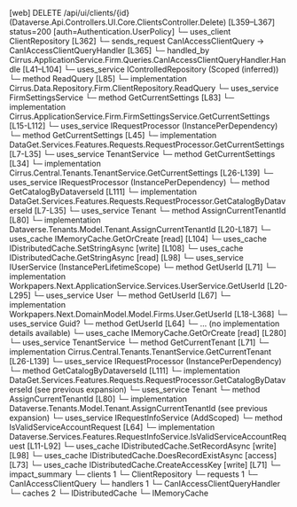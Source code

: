 [web] DELETE /api/ui/clients/{id}  (Dataverse.Api.Controllers.UI.Core.ClientsController.Delete)  [L359–L367] status=200 [auth=Authentication.UserPolicy]
  └─ uses_client ClientRepository [L362]
  └─ sends_request CanIAccessClientQuery -> CanIAccessClientQueryHandler [L365]
    └─ handled_by Cirrus.ApplicationService.Firm.Queries.CanIAccessClientQueryHandler.Handle [L41–L104]
      └─ uses_service IControlledRepository<Client> (Scoped (inferred))
        └─ method ReadQuery [L85]
          └─ implementation Cirrus.Data.Repository.Firm.ClientRepository.ReadQuery
      └─ uses_service FirmSettingsService
        └─ method GetCurrentSettings [L83]
          └─ implementation Cirrus.ApplicationService.Firm.FirmSettingsService.GetCurrentSettings [L15-L112]
            └─ uses_service IRequestProcessor (InstancePerDependency)
              └─ method GetCurrentSettings [L45]
                └─ implementation DataGet.Services.Features.Requests.RequestProcessor.GetCurrentSettings [L7-L35]
            └─ uses_service TenantService
              └─ method GetCurrentSettings [L34]
                └─ implementation Cirrus.Central.Tenants.TenantService.GetCurrentSettings [L26-L139]
                  └─ uses_service IRequestProcessor (InstancePerDependency)
                    └─ method GetCatalogByDataverseId [L111]
                      └─ implementation DataGet.Services.Features.Requests.RequestProcessor.GetCatalogByDataverseId [L7-L35]
                  └─ uses_service Tenant
                    └─ method AssignCurrentTenantId [L80]
                      └─ implementation Dataverse.Tenants.Model.Tenant.AssignCurrentTenantId [L20-L187]
                  └─ uses_cache IMemoryCache.GetOrCreate [read] [L104]
            └─ uses_cache IDistributedCache.SetStringAsync [write] [L108]
            └─ uses_cache IDistributedCache.GetStringAsync [read] [L98]
      └─ uses_service IUserService (InstancePerLifetimeScope)
        └─ method GetUserId [L71]
          └─ implementation Workpapers.Next.ApplicationService.Services.UserService.GetUserId [L20-L295]
            └─ uses_service User
              └─ method GetUserId [L67]
                └─ implementation Workpapers.Next.DomainModel.Model.Firms.User.GetUserId [L18-L368]
            └─ uses_service Guid?
              └─ method GetUserId [L64]
                └─ ... (no implementation details available)
            └─ uses_cache IMemoryCache.GetOrCreate [read] [L280]
      └─ uses_service TenantService
        └─ method GetCurrentTenant [L71]
          └─ implementation Cirrus.Central.Tenants.TenantService.GetCurrentTenant [L26-L139]
            └─ uses_service IRequestProcessor (InstancePerDependency)
              └─ method GetCatalogByDataverseId [L111]
                └─ implementation DataGet.Services.Features.Requests.RequestProcessor.GetCatalogByDataverseId (see previous expansion)
            └─ uses_service Tenant
              └─ method AssignCurrentTenantId [L80]
                └─ implementation Dataverse.Tenants.Model.Tenant.AssignCurrentTenantId (see previous expansion)
      └─ uses_service IRequestInfoService (AddScoped)
        └─ method IsValidServiceAccountRequest [L64]
          └─ implementation Dataverse.Services.Features.RequestInfoService.IsValidServiceAccountRequest [L11-L92]
      └─ uses_cache IDistributedCache.SetRecordAsync [write] [L98]
      └─ uses_cache IDistributedCache.DoesRecordExistAsync [access] [L73]
      └─ uses_cache IDistributedCache.CreateAccessKey [write] [L71]
  └─ impact_summary
    └─ clients 1
      └─ ClientRepository
    └─ requests 1
      └─ CanIAccessClientQuery
    └─ handlers 1
      └─ CanIAccessClientQueryHandler
    └─ caches 2
      └─ IDistributedCache
      └─ IMemoryCache

